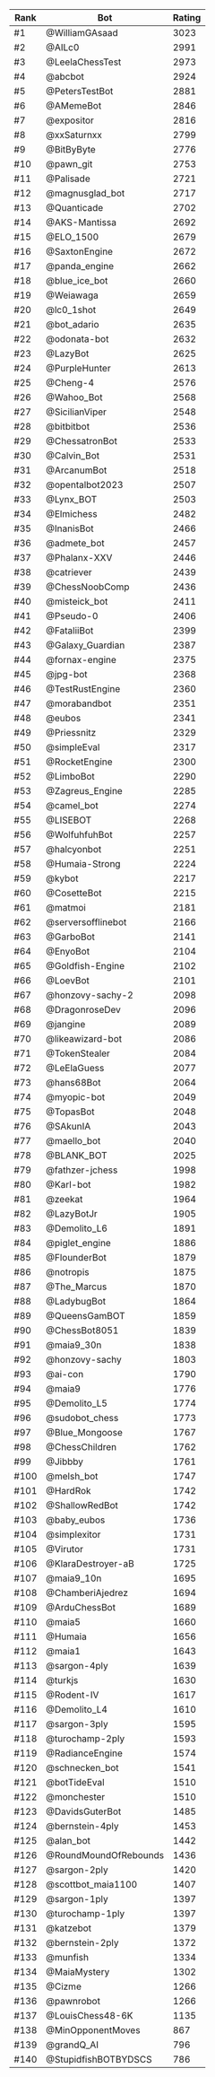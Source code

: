Rank|Bot|Rating
---|---|---
#1|@WilliamGAsaad|3023
#2|@AILc0|2991
#3|@LeelaChessTest|2973
#4|@abcbot|2924
#5|@PetersTestBot|2881
#6|@AMemeBot|2846
#7|@expositor|2816
#8|@xxSaturnxx|2799
#9|@BitByByte|2776
#10|@pawn_git|2753
#11|@Palisade|2721
#12|@magnusglad_bot|2717
#13|@Quanticade|2702
#14|@AKS-Mantissa|2692
#15|@ELO_1500|2679
#16|@SaxtonEngine|2672
#17|@panda_engine|2662
#18|@blue_ice_bot|2660
#19|@Weiawaga|2659
#20|@lc0_1shot|2649
#21|@bot_adario|2635
#22|@odonata-bot|2632
#23|@LazyBot|2625
#24|@PurpleHunter|2613
#25|@Cheng-4|2576
#26|@Wahoo_Bot|2568
#27|@SicilianViper|2548
#28|@bitbitbot|2536
#29|@ChessatronBot|2533
#30|@Calvin_Bot|2531
#31|@ArcanumBot|2518
#32|@opentalbot2023|2507
#33|@Lynx_BOT|2503
#34|@Elmichess|2482
#35|@InanisBot|2466
#36|@admete_bot|2457
#37|@Phalanx-XXV|2446
#38|@catriever|2439
#39|@ChessNoobComp|2436
#40|@misteick_bot|2411
#41|@Pseudo-0|2406
#42|@FataliiBot|2399
#43|@Galaxy_Guardian|2387
#44|@fornax-engine|2375
#45|@jpg-bot|2368
#46|@TestRustEngine|2360
#47|@morabandbot|2351
#48|@eubos|2341
#49|@Priessnitz|2329
#50|@simpleEval|2317
#51|@RocketEngine|2300
#52|@LimboBot|2290
#53|@Zagreus_Engine|2285
#54|@camel_bot|2274
#55|@LISEBOT|2268
#56|@WolfuhfuhBot|2257
#57|@halcyonbot|2251
#58|@Humaia-Strong|2224
#59|@kybot|2217
#60|@CosetteBot|2215
#61|@matmoi|2181
#62|@serversofflinebot|2166
#63|@GarboBot|2141
#64|@EnyoBot|2104
#65|@Goldfish-Engine|2102
#66|@LoevBot|2101
#67|@honzovy-sachy-2|2098
#68|@DragonroseDev|2096
#69|@jangine|2089
#70|@likeawizard-bot|2086
#71|@TokenStealer|2084
#72|@LeElaGuess|2077
#73|@hans68Bot|2064
#74|@myopic-bot|2049
#75|@TopasBot|2048
#76|@SAkunIA|2043
#77|@maello_bot|2040
#78|@BLANK_BOT|2025
#79|@fathzer-jchess|1998
#80|@Karl-bot|1982
#81|@zeekat|1964
#82|@LazyBotJr|1905
#83|@Demolito_L6|1891
#84|@piglet_engine|1886
#85|@FlounderBot|1879
#86|@notropis|1875
#87|@The_Marcus|1870
#88|@LadybugBot|1864
#89|@QueensGamBOT|1859
#90|@ChessBot8051|1839
#91|@maia9_30n|1838
#92|@honzovy-sachy|1803
#93|@ai-con|1790
#94|@maia9|1776
#95|@Demolito_L5|1774
#96|@sudobot_chess|1773
#97|@Blue_Mongoose|1767
#98|@ChessChildren|1762
#99|@Jibbby|1761
#100|@melsh_bot|1747
#101|@HardRok|1742
#102|@ShallowRedBot|1742
#103|@baby_eubos|1736
#104|@simplexitor|1731
#105|@Virutor|1731
#106|@KlaraDestroyer-aB|1725
#107|@maia9_10n|1695
#108|@ChamberiAjedrez|1694
#109|@ArduChessBot|1689
#110|@maia5|1660
#111|@Humaia|1656
#112|@maia1|1643
#113|@sargon-4ply|1639
#114|@turkjs|1630
#115|@Rodent-IV|1617
#116|@Demolito_L4|1610
#117|@sargon-3ply|1595
#118|@turochamp-2ply|1593
#119|@RadianceEngine|1574
#120|@schnecken_bot|1541
#121|@botTideEval|1510
#122|@monchester|1510
#123|@DavidsGuterBot|1485
#124|@bernstein-4ply|1453
#125|@alan_bot|1442
#126|@RoundMoundOfRebounds|1436
#127|@sargon-2ply|1420
#128|@scottbot_maia1100|1407
#129|@sargon-1ply|1397
#130|@turochamp-1ply|1397
#131|@katzebot|1379
#132|@bernstein-2ply|1372
#133|@munfish|1334
#134|@MaiaMystery|1302
#135|@Cizme|1266
#136|@pawnrobot|1266
#137|@LouisChess48-6K|1135
#138|@MinOpponentMoves|867
#139|@grandQ_AI|796
#140|@StupidfishBOTBYDSCS|786
